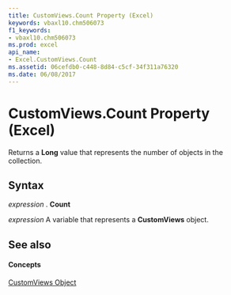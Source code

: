 ```yaml
---
title: CustomViews.Count Property (Excel)
keywords: vbaxl10.chm506073
f1_keywords:
- vbaxl10.chm506073
ms.prod: excel
api_name:
- Excel.CustomViews.Count
ms.assetid: 06cefdb0-c448-8d84-c5cf-34f311a76320
ms.date: 06/08/2017
---
```



# CustomViews.Count Property (Excel)

Returns a  **Long** value that represents the number of objects in the collection.


## Syntax

 _expression_ . **Count**

 _expression_ A variable that represents a **CustomViews** object.


## See also


#### Concepts


[CustomViews Object](customviews-object-excel.md)

